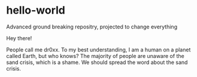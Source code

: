# hello-world
Advanced ground breaking repositry, projected to change everything

Hey there!

People call me dr0xx. To my best understanding, I am a human on a planet called Earth, but who knows? 
The majority of people are unaware of the sand crisis, which is a shame. We should spread the word about the sand crisis.
